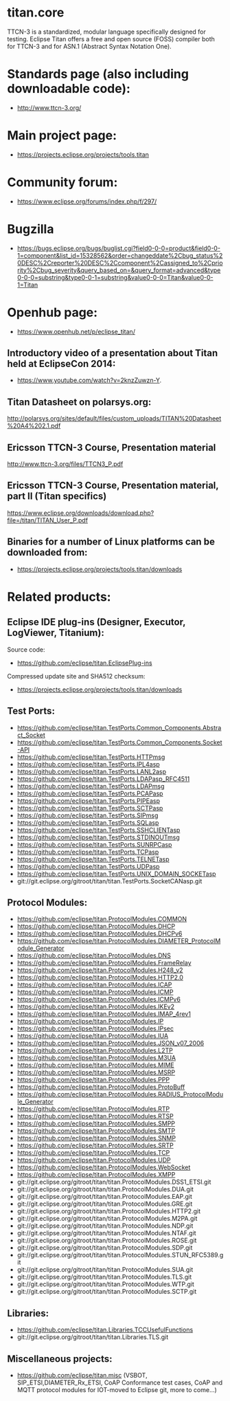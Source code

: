 # titan.core

TTCN-3 is a standardized, modular language specifically designed for testing. 
Eclipse Titan offers a free and open source (FOSS) compiler both for TTCN-3 and for 
ASN.1 (Abstract Syntax Notation One).

# Standards page (also including downloadable code):

* http://www.ttcn-3.org/

# Main project page:

* https://projects.eclipse.org/projects/tools.titan

# Community forum:

* https://www.eclipse.org/forums/index.php/f/297/

# Bugzilla

* https://bugs.eclipse.org/bugs/buglist.cgi?field0-0-0=product&field0-0-1=component&list_id=15328562&order=changeddate%2Cbug_status%20DESC%2Creporter%20DESC%2Ccomponent%2Cassigned_to%2Cpriority%2Cbug_severity&query_based_on=&query_format=advanced&type0-0-0=substring&type0-0-1=substring&value0-0-0=Titan&value0-0-1=Titan

# Openhub page:

* https://www.openhub.net/p/eclipse_titan/


## Introductory video of a presentation about Titan held at EclipseCon 2014: 
* https://www.youtube.com/watch?v=2knzZuwzn-Y.

## Titan Datasheet on polarsys.org:
http://polarsys.org/sites/default/files/custom_uploads/TITAN%20Datasheet%20A4%202.1.pdf

## Ericsson TTCN-3 Course, Presentation material
http://www.ttcn-3.org/files/TTCN3_P.pdf

## Ericsson TTCN-3 Course, Presentation material, part II (Titan specifics)
https://www.eclipse.org/downloads/download.php?file=/titan/TITAN_User_P.pdf




## Binaries for a number of Linux platforms can be downloaded from:


* https://projects.eclipse.org/projects/tools.titan/downloads


# Related products:

## Eclipse IDE plug-ins (Designer, Executor, LogViewer, Titanium):

Source code:

* https://github.com/eclipse/titan.EclipsePlug-ins

Compressed update site and SHA512 checksum:

* https://projects.eclipse.org/projects/tools.titan/downloads
 
## Test Ports:
 
* https://github.com/eclipse/titan.TestPorts.Common_Components.Abstract_Socket
* https://github.com/eclipse/titan.TestPorts.Common_Components.Socket-API
* https://github.com/eclipse/titan.TestPorts.HTTPmsg
* https://github.com/eclipse/titan.TestPorts.IPL4asp
* https://github.com/eclipse/titan.TestPorts.LANL2asp
* https://github.com/eclipse/titan.TestPorts.LDAPasp_RFC4511
* https://github.com/eclipse/titan.TestPorts.LDAPmsg
* https://github.com/eclipse/titan.TestPorts.PCAPasp
* https://github.com/eclipse/titan.TestPorts.PIPEasp
* https://github.com/eclipse/titan.TestPorts.SCTPasp
* https://github.com/eclipse/titan.TestPorts.SIPmsg
* https://github.com/eclipse/titan.TestPorts.SQLasp
* https://github.com/eclipse/titan.TestPorts.SSHCLIENTasp
* https://github.com/eclipse/titan.TestPorts.STDINOUTmsg
* https://github.com/eclipse/titan.TestPorts.SUNRPCasp
* https://github.com/eclipse/titan.TestPorts.TCPasp
* https://github.com/eclipse/titan.TestPorts.TELNETasp
* https://github.com/eclipse/titan.TestPorts.UDPasp
* https://github.com/eclipse/titan.TestPorts.UNIX_DOMAIN_SOCKETasp
* git://git.eclipse.org/gitroot/titan/titan.TestPorts.SocketCANasp.git
 
 
## Protocol Modules:
 
* https://github.com/eclipse/titan.ProtocolModules.COMMON  
* https://github.com/eclipse/titan.ProtocolModules.DHCP
* https://github.com/eclipse/titan.ProtocolModules.DHCPv6
* https://github.com/eclipse/titan.ProtocolModules.DIAMETER_ProtocolModule_Generator
* https://github.com/eclipse/titan.ProtocolModules.DNS
* https://github.com/eclipse/titan.ProtocolModules.FrameRelay
* https://github.com/eclipse/titan.ProtocolModules.H248_v2
* https://github.com/eclipse/titan.ProtocolModules.HTTP2.0
* https://github.com/eclipse/titan.ProtocolModules.ICAP
* https://github.com/eclipse/titan.ProtocolModules.ICMP
* https://github.com/eclipse/titan.ProtocolModules.ICMPv6
* https://github.com/eclipse/titan.ProtocolModules.IKEv2
* https://github.com/eclipse/titan.ProtocolModules.IMAP_4rev1
* https://github.com/eclipse/titan.ProtocolModules.IP
* https://github.com/eclipse/titan.ProtocolModules.IPsec
* https://github.com/eclipse/titan.ProtocolModules.IUA
* https://github.com/eclipse/titan.ProtocolModules.JSON_v07_2006
* https://github.com/eclipse/titan.ProtocolModules.L2TP
* https://github.com/eclipse/titan.ProtocolModules.M3UA
* https://github.com/eclipse/titan.ProtocolModules.MIME
* https://github.com/eclipse/titan.ProtocolModules.MSRP
* https://github.com/eclipse/titan.ProtocolModules.PPP
* https://github.com/eclipse/titan.ProtocolModules.ProtoBuff
* https://github.com/eclipse/titan.ProtocolModules.RADIUS_ProtocolModule_Generator
* https://github.com/eclipse/titan.ProtocolModules.RTP
* https://github.com/eclipse/titan.ProtocolModules.RTSP
* https://github.com/eclipse/titan.ProtocolModules.SMPP
* https://github.com/eclipse/titan.ProtocolModules.SMTP
* https://github.com/eclipse/titan.ProtocolModules.SNMP
* https://github.com/eclipse/titan.ProtocolModules.SRTP
* https://github.com/eclipse/titan.ProtocolModules.TCP
* https://github.com/eclipse/titan.ProtocolModules.UDP
* https://github.com/eclipse/titan.ProtocolModules.WebSocket
* https://github.com/eclipse/titan.ProtocolModules.XMPP
* git://git.eclipse.org/gitroot/titan/titan.ProtocolModules.DSS1_ETSI.git 
* git://git.eclipse.org/gitroot/titan/titan.ProtocolModules.DUA.git 
* git://git.eclipse.org/gitroot/titan/titan.ProtocolModules.EAP.git 
* git://git.eclipse.org/gitroot/titan/titan.ProtocolModules.GRE.git 
* git://git.eclipse.org/gitroot/titan/titan.ProtocolModules.HTTP2.git
* git://git.eclipse.org/gitroot/titan/titan.ProtocolModules.M2PA.git 
* git://git.eclipse.org/gitroot/titan/titan.ProtocolModules.NDP.git 
* git://git.eclipse.org/gitroot/titan/titan.ProtocolModules.NTAF.git 
* git://git.eclipse.org/gitroot/titan/titan.ProtocolModules.ROSE.git 
* git://git.eclipse.org/gitroot/titan/titan.ProtocolModules.SDP.git 
* git://git.eclipse.org/gitroot/titan/titan.ProtocolModules.STUN_RFC5389.git 
* git://git.eclipse.org/gitroot/titan/titan.ProtocolModules.SUA.git 
* git://git.eclipse.org/gitroot/titan/titan.ProtocolModules.TLS.git 
* git://git.eclipse.org/gitroot/titan/titan.ProtocolModules.WTP.git 
* git://git.eclipse.org/gitroot/titan/titan.ProtocolModules.SCTP.git 


## Libraries:

* https://github.com/eclipse/titan.Libraries.TCCUsefulFunctions
* git://git.eclipse.org/gitroot/titan/titan.Libraries.TLS.git 

## Miscellaneous projects: 

* https://github.com/eclipse/titan.misc
(VSBOT, SIP_ETSI,DIAMETER_Rx_ETSI, CoAP Conformance test cases,  CoAP and MQTT protocol modules for IOT-moved to Eclipse git,  more to come...) 
